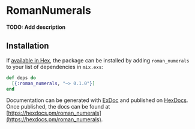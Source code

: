 # RomanNumerals

**TODO: Add description**

## Installation

If [available in Hex](https://hex.pm/docs/publish), the package can be installed
by adding `roman_numerals` to your list of dependencies in `mix.exs`:

```elixir
def deps do
  [{:roman_numerals, "~> 0.1.0"}]
end
```

Documentation can be generated with [ExDoc](https://github.com/elixir-lang/ex_doc)
and published on [HexDocs](https://hexdocs.pm). Once published, the docs can
be found at [https://hexdocs.pm/roman_numerals](https://hexdocs.pm/roman_numerals).

